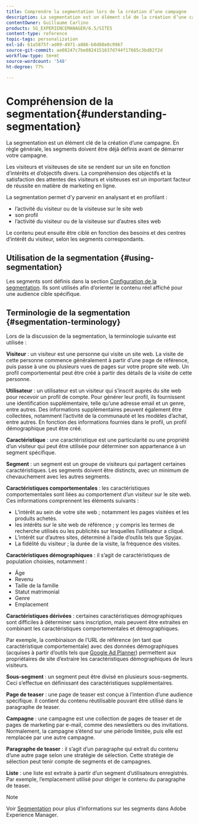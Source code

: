 ```yaml
---
title: Comprendre la segmentation lors de la création d’une campagne
description: La segmentation est un élément clé de la création d’une campagne.
contentOwner: Guillaume Carlino
products: SG_EXPERIENCEMANAGER/6.5/SITES
content-type: reference
topic-tags: personalization
exl-id: 61a5875f-ad09-4971-a886-b0d88e0c9967
source-git-commit: ae08247c7be0824151637d744f17665c3bd82f2d
workflow-type: tm+mt
source-wordcount: '548'
ht-degree: 77%

---
```


# Compréhension de la segmentation{#understanding-segmentation}

La segmentation est un élément clé de la création d’une campagne. En règle générale, les segments doivent être déjà définis avant de démarrer votre campagne.

Les visiteurs et visiteuses de site se rendent sur un site en fonction d’intérêts et d’objectifs divers. La compréhension des objectifs et la satisfaction des attentes des visiteurs et visiteuses est un important facteur de réussite en matière de marketing en ligne.

La segmentation permet d’y parvenir en analysant et en profilant :

* l’activité du visiteur ou de la visiteuse sur le site web
* son profil
* l’activité du visiteur ou de la visiteuse sur d’autres sites web

Le contenu peut ensuite être ciblé en fonction des besoins et des centres d’intérêt du visiteur, selon les segments correspondants.

## Utilisation de la segmentation {#using-segmentation}

Les segments sont définis dans la section [Configuration de la segmentation](/help/sites-administering/campaign-segmentation.md). Ils sont utilisés afin d’orienter le contenu réel affiché pour une audience cible spécifique.

## Terminologie de la segmentation {#segmentation-terminology}

Lors de la discussion de la segmentation, la terminologie suivante est utilisée :

**Visiteur** : un visiteur est une personne qui visite un site web. La visite de cette personne commence généralement à partir d’une page de référence, puis passe à une ou plusieurs vues de pages sur votre propre site web. Un profil comportemental peut être créé à partir des détails de la visite de cette personne.

**Utilisateur** : un utilisateur est un visiteur qui s’inscrit auprès du site web pour recevoir un profil de compte. Pour générer leur profil, ils fournissent une identification supplémentaire, telle qu’une adresse email et un genre, entre autres. Des informations supplémentaires peuvent également être collectées, notamment l’activité de la communauté et les modèles d’achat, entre autres. En fonction des informations fournies dans le profil, un profil démographique peut être créé.

**Caractéristique** : une caractéristique est une particularité ou une propriété d’un visiteur qui peut être utilisée pour déterminer son appartenance à un segment spécifique.

**Segment** : un segment est un groupe de visiteurs qui partagent certaines caractéristiques. Les segments doivent être distincts, avec un minimum de chevauchement avec les autres segments.

**Caractéristiques comportementales** : les caractéristiques comportementales sont liées au comportement d’un visiteur sur le site web. Ces informations comprennent les éléments suivants :

* L’intérêt au sein de votre site web ; notamment les pages visitées et les produits achetés.
* les intérêts sur le site web de référence ; y compris les termes de recherche utilisés ou les publicités sur lesquelles l’utilisateur a cliqué.
* L’intérêt sur d’autres sites, déterminé à l’aide d’outils tels que Spyjax.
* La fidélité du visiteur ; la durée de la visite, la fréquence des visites.

**Caractéristiques démographiques** : il s’agit de caractéristiques de population choisies, notamment :

* Âge
* Revenu
* Taille de la famille
* Statut matrimonial
* Genre
* Emplacement

**Caractéristiques dérivées** : certaines caractéristiques démographiques sont difficiles à déterminer sans inscription, mais peuvent être extraites en combinant les caractéristiques comportementales et démographiques.

Par exemple, la combinaison de l’URL de référence (en tant que caractéristique comportementale) avec des données démographiques (acquises à partir d’outils tels que [Google Ad Planner](https://www.google.com/adplanner/)) permettent aux propriétaires de site d’extraire les caractéristiques démographiques de leurs visiteurs.

**Sous-segment** : un segment peut être divisé en plusieurs sous-segments. Ceci s’effectue en définissant des caractéristiques supplémentaires.

**Page de teaser** : une page de teaser est conçue à l’intention d’une audience spécifique. Il contient du contenu réutilisable pouvant être utilisé dans le paragraphe de teaser.

**Campagne** : une campagne est une collection de pages de teaser et de pages de marketing par e-mail, comme des newsletters ou des invitations. Normalement, la campagne s’étend sur une période limitée, puis elle est remplacée par une autre campagne.

**Paragraphe de teaser** : il s’agit d’un paragraphe qui extrait du contenu d’une autre page selon une stratégie de sélection. Cette stratégie de sélection peut tenir compte de segments et de campagnes.

**Liste** : une liste est extraite à partir d’un segment d’utilisateurs enregistrés. Par exemple, l’emplacement utilisé pour diriger le contenu du paragraphe de teaser.

>[!NOTE]
>
>Voir [Segmentation](/help/sites-administering/campaign-segmentation.md) pour plus d’informations sur les segments dans Adobe Experience Manager.
